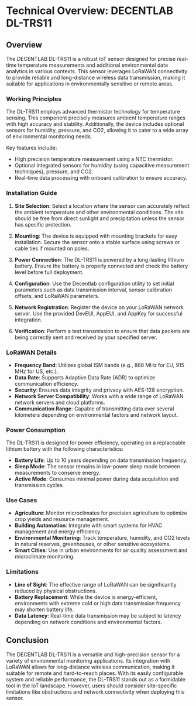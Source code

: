 # Technical Overview: DECENTLAB DL-TRS11

## Overview

The DECENTLAB DL-TRS11 is a robust IoT sensor designed for precise real-time temperature measurements and additional environmental data analytics in various contexts. This sensor leverages LoRaWAN connectivity to provide reliable and long-distance wireless data transmission, making it suitable for applications in environmentally sensitive or remote areas.

### Working Principles

The DL-TRS11 employs advanced thermistor technology for temperature sensing. This component precisely measures ambient temperature ranges with high accuracy and stability. Additionally, the device includes optional sensors for humidity, pressure, and CO2, allowing it to cater to a wide array of environmental monitoring needs.

Key features include:
- High precision temperature measurement using a NTC thermistor.
- Optional integrated sensors for humidity (using capacitive measurement techniques), pressure, and CO2.
- Real-time data processing with onboard calibration to ensure accuracy.

### Installation Guide

1. **Site Selection**: Select a location where the sensor can accurately reflect the ambient temperature and other environmental conditions. The site should be free from direct sunlight and precipitation unless the sensor has specific protection.

2. **Mounting**: The device is equipped with mounting brackets for easy installation. Secure the sensor onto a stable surface using screws or cable ties if mounted on poles.

3. **Power Connection**: The DL-TRS11 is powered by a long-lasting lithium battery. Ensure the battery is properly connected and check the battery level before full deployment.

4. **Configuration**: Use the Decentlab configuration utility to set initial parameters such as data transmission interval, sensor calibration offsets, and LoRaWAN parameters.

5. **Network Registration**: Register the device on your LoRaWAN network server. Use the provided DevEUI, AppEUI, and AppKey for successful integration.

6. **Verification**: Perform a test transmission to ensure that data packets are being correctly sent and received by your specified server.

### LoRaWAN Details

- **Frequency Band**: Utilizes global ISM bands (e.g., 868 MHz for EU, 915 MHz for US, etc.).
- **Data Rate**: Supports Adaptive Data Rate (ADR) to optimize communication efficiency.
- **Security**: Ensures data integrity and privacy with AES-128 encryption.
- **Network Server Compatibility**: Works with a wide range of LoRaWAN network servers and cloud platforms.
- **Communication Range**: Capable of transmitting data over several kilometers depending on environmental factors and network layout.

### Power Consumption

The DL-TRS11 is designed for power efficiency, operating on a replaceable lithium battery with the following characteristics:

- **Battery Life**: Up to 10 years depending on data transmission frequency.
- **Sleep Mode**: The sensor remains in low-power sleep mode between measurements to conserve energy.
- **Active Mode**: Consumes minimal power during data acquisition and transmission cycles.

### Use Cases

- **Agriculture**: Monitor microclimates for precision agriculture to optimize crop yields and resource management.
- **Building Automation**: Integrate with smart systems for HVAC management and energy efficiency.
- **Environmental Monitoring**: Track temperature, humidity, and CO2 levels in natural reserves, greenhouses, or other sensitive ecosystems.
- **Smart Cities**: Use in urban environments for air quality assessment and microclimate monitoring.

### Limitations

- **Line of Sight**: The effective range of LoRaWAN can be significantly reduced by physical obstructions.
- **Battery Replacement**: While the device is energy-efficient, environments with extreme cold or high data transmission frequency may shorten battery life.
- **Data Latency**: Real-time data transmission may be subject to latency depending on network conditions and environmental factors.

## Conclusion

The DECENTLAB DL-TRS11 is a versatile and high-precision sensor for a variety of environmental monitoring applications. Its integration with LoRaWAN allows for long-distance wireless communication, making it suitable for remote and hard-to-reach places. With its easily configurable system and reliable performance, the DL-TRS11 stands out as a formidable tool in the IoT landscape. However, users should consider site-specific limitations like obstructions and network connectivity when deploying this sensor.